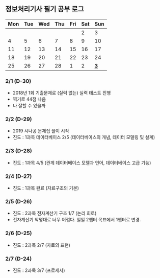 ## 정보처리기사 필기 공부 로그

| Mon  | Tue  | Wed  | Thu  | Fri  | Sat  | Sun          |
| ---- | ---- | ---- | ---- | ---- | ---- | ------------ |
|      |      |      |      |      | 2    | 3            |
| 4    | 5    | 6    | 7    | 8    | 9    | 10           |
| 11   | 12   | 13   | 14   | 15   | 16   | 17           |
| 18   | 19   | 20   | 21   | 22   | 23   | 24           |
| 25   | 26   | 27   | 28   | 1    | 2    | <u>**3**</u> |



### 2/1 (D-30)

- 2018년 1회 기출문제로 (실력 없는) 실력 테스트 진행
- 찍기로 44점 나옴
- 나 잘할 수 있을까



### 2/2 (D-29)

- 2019 시나공 문제집 풀이 시작
- 진도 : 1과목 데이터베이스 2/5 (데이터베이스의 개념, 데이터 모델링 및 설계)



### 2/3 (D-28)

- 진도 : 1과목 4/5 (관계 데이터베이스 모델과 언어, 데이터베이스 고급 기능)



### 2/4 (D-27)

- 진도 : 1과목 완료 (자료구조의 기본)



### 2/5 (D-26)

- 진도 : 2과목 전자계산기 구조 1/7 (논리 회로)
- 전자계산기 악명대로 너무 어렵다. 일일 2챕터 목표에서 1챕터로 변경.



### 2/6 (D-25)

- 진도 : 2과목 2/7 (자료의 표현)



### 2/7 (D-24)

- 진도 : 2과목 3/7 (프로세서)

